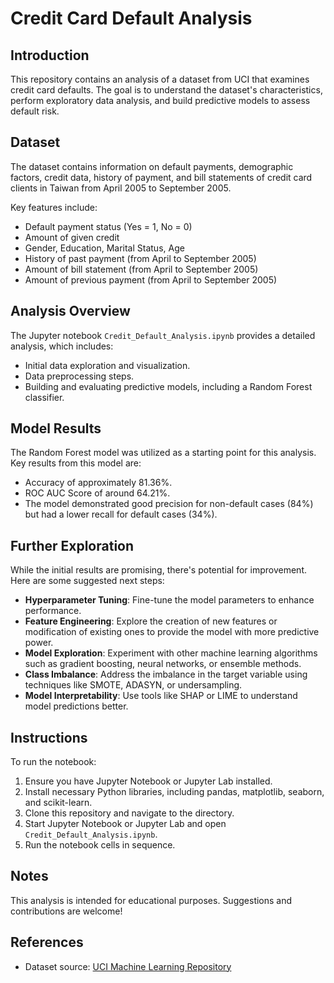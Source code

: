 # Credit Card Default Analysis

## Introduction
This repository contains an analysis of a dataset from UCI that examines credit card defaults. The goal is to understand the dataset's characteristics, perform exploratory data analysis, and build predictive models to assess default risk.

## Dataset
The dataset contains information on default payments, demographic factors, credit data, history of payment, and bill statements of credit card clients in Taiwan from April 2005 to September 2005.

Key features include:
- Default payment status (Yes = 1, No = 0)
- Amount of given credit
- Gender, Education, Marital Status, Age
- History of past payment (from April to September 2005)
- Amount of bill statement (from April to September 2005)
- Amount of previous payment (from April to September 2005)

## Analysis Overview
The Jupyter notebook `Credit_Default_Analysis.ipynb` provides a detailed analysis, which includes:
- Initial data exploration and visualization.
- Data preprocessing steps.
- Building and evaluating predictive models, including a Random Forest classifier.

## Model Results
The Random Forest model was utilized as a starting point for this analysis. Key results from this model are:
- Accuracy of approximately 81.36%.
- ROC AUC Score of around 64.21%.
- The model demonstrated good precision for non-default cases (84%) but had a lower recall for default cases (34%).

## Further Exploration
While the initial results are promising, there's potential for improvement. Here are some suggested next steps:
- **Hyperparameter Tuning**: Fine-tune the model parameters to enhance performance.
- **Feature Engineering**: Explore the creation of new features or modification of existing ones to provide the model with more predictive power.
- **Model Exploration**: Experiment with other machine learning algorithms such as gradient boosting, neural networks, or ensemble methods.
- **Class Imbalance**: Address the imbalance in the target variable using techniques like SMOTE, ADASYN, or undersampling.
- **Model Interpretability**: Use tools like SHAP or LIME to understand model predictions better.

## Instructions
To run the notebook:
1. Ensure you have Jupyter Notebook or Jupyter Lab installed.
2. Install necessary Python libraries, including pandas, matplotlib, seaborn, and scikit-learn.
3. Clone this repository and navigate to the directory.
4. Start Jupyter Notebook or Jupyter Lab and open `Credit_Default_Analysis.ipynb`.
5. Run the notebook cells in sequence.

## Notes
This analysis is intended for educational purposes. Suggestions and contributions are welcome!

## References
- Dataset source: [UCI Machine Learning Repository](https://archive.ics.uci.edu/ml/index.php)
